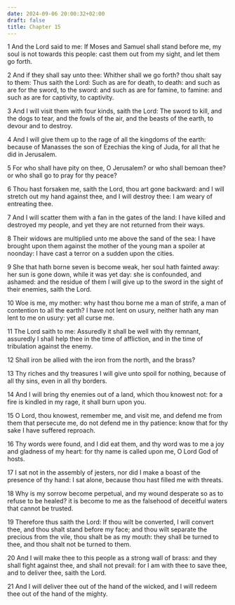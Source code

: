 ```yaml
---
date: 2024-09-06 20:00:32+02:00
draft: false
title: Chapter 15
---
```




1 And the Lord said to me: If Moses and Samuel shall stand before me, my soul is not towards this people: cast them out from my sight, and let them go forth.

2 And if they shall say unto thee: Whither shall we go forth? thou shalt say to them: Thus saith the Lord: Such as are for death, to death: and such as are for the sword, to the sword: and such as are for famine, to famine: and such as are for captivity, to captivity.

3 And I will visit them with four kinds, saith the Lord: The sword to kill, and the dogs to tear, and the fowls of the air, and the beasts of the earth, to devour and to destroy.

4 And I will give them up to the rage of all the kingdoms of the earth: because of Manasses the son of Ezechias the king of Juda, for all that he did in Jerusalem.

5 For who shall have pity on thee, O Jerusalem? or who shall bemoan thee? or who shall go to pray for thy peace?

6 Thou hast forsaken me, saith the Lord, thou art gone backward: and I will stretch out my hand against thee, and I will destroy thee: I am weary of entreating thee.

7 And I will scatter them with a fan in the gates of the land: I have killed and destroyed my people, and yet they are not returned from their ways.

8 Their widows are multiplied unto me above the sand of the sea: I have brought upon them against the mother of the young man a spoiler at noonday: I have cast a terror on a sudden upon the cities.

9 She that hath borne seven is become weak, her soul hath fainted away: her sun is gone down, while it was yet day: she is confounded, and ashamed: and the residue of them I will give up to the sword in the sight of their enemies, saith the Lord.

10 Woe is me, my mother: why hast thou borne me a man of strife, a man of contention to all the earth? I have not lent on usury, neither hath any man lent to me on usury: yet all curse me.

11 The Lord saith to me: Assuredly it shall be well with thy remnant, assuredly I shall help thee in the time of affliction, and in the time of tribulation against the enemy.

12 Shall iron be allied with the iron from the north, and the brass?

13 Thy riches and thy treasures I will give unto spoil for nothing, because of all thy sins, even in all thy borders.

14 And I will bring thy enemies out of a land, which thou knowest not: for a fire is kindled in my rage, it shall burn upon you.

15 O Lord, thou knowest, remember me, and visit me, and defend me from them that persecute me, do not defend me in thy patience: know that for thy sake I have suffered reproach.

16 Thy words were found, and I did eat them, and thy word was to me a joy and gladness of my heart: for thy name is called upon me, O Lord God of hosts.

17 I sat not in the assembly of jesters, nor did I make a boast of the presence of thy hand: I sat alone, because thou hast filled me with threats.

18 Why is my sorrow become perpetual, and my wound desperate so as to refuse to be healed? it is become to me as the falsehood of deceitful waters that cannot be trusted.

19 Therefore thus saith the Lord: If thou wilt be converted, I will convert thee, and thou shalt stand before my face; and thou wilt separate the precious from the vile, thou shalt be as my mouth: they shall be turned to thee, and thou shalt not be turned to them.

20 And I will make thee to this people as a strong wall of brass: and they shall fight against thee, and shall not prevail: for I am with thee to save thee, and to deliver thee, saith the Lord.

21 And I will deliver thee out of the hand of the wicked, and I will redeem thee out of the hand of the mighty.

